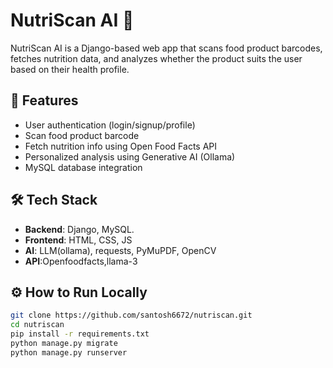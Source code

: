 # NutriScan AI 🍎

NutriScan AI is a Django-based web app that scans food product barcodes, fetches nutrition data, and analyzes whether the product suits the user based on their health profile.

## 🚀 Features
- User authentication (login/signup/profile)
- Scan food product barcode
- Fetch nutrition info using Open Food Facts API
- Personalized analysis using Generative AI (Ollama)
- MySQL database integration

## 🛠️ Tech Stack
- **Backend**: Django, MySQL.
- **Frontend**: HTML, CSS, JS
- **AI**: LLM(ollama), requests, PyMuPDF, OpenCV
- **API**:Openfoodfacts,llama-3

## ⚙️ How to Run Locally
```bash
git clone https://github.com/santosh6672/nutriscan.git
cd nutriscan
pip install -r requirements.txt
python manage.py migrate
python manage.py runserver
